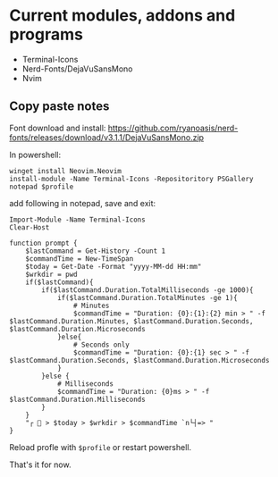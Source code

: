 # Current modules, addons and programs

* Terminal-Icons
* Nerd-Fonts/DejaVuSansMono
* Nvim
## Copy paste notes
Font download and install: https://github.com/ryanoasis/nerd-fonts/releases/download/v3.1.1/DejaVuSansMono.zip

In powershell:
``````
winget install Neovim.Neovim
install-module -Name Terminal-Icons -Repositoritory PSGallery
notepad $profile
``````

add following in notepad, save and exit:
``````text
Import-Module -Name Terminal-Icons
Clear-Host

function prompt {
	$lastCommand = Get-History -Count 1
	$commandTime = New-TimeSpan
	$today = Get-Date -Format "yyyy-MM-dd HH:mm"
	$wrkdir = pwd
	if($lastCommand){
		if($lastCommand.Duration.TotalMilliseconds -ge 1000){
			if($lastCommand.Duration.TotalMinutes -ge 1){
				# Minutes
				$commandTime = "Duration: {0}:{1}:{2} min > " -f  $lastCommand.Duration.Minutes, $lastCommand.Duration.Seconds, $lastCommand.Duration.Microseconds
			}else{
				# Seconds only
				$commandTime = "Duration: {0}:{1} sec > " -f $lastCommand.Duration.Seconds, $lastCommand.Duration.Microseconds
			}
		}else {
			# Milliseconds
			$commandTime = "Duration: {0}ms > " -f $lastCommand.Duration.Milliseconds 
		}
	}
	"┌  > $today > $wrkdir > $commandTime `n└┤=> "
}
``````
Reload profle with ``$profile`` or restart powershell.

That's it for now.
